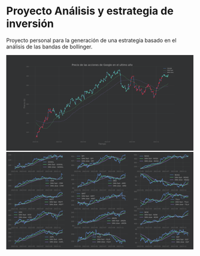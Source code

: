 # Proyecto Análisis y estrategia de inversión
Proyecto personal para la generación de una estrategia basado en el análisis de las bandas de bollinger.

<img src="image/estrategia_acciones_google.png" alt="drawing" width="500"/> 

<img src="image/estrategia-graficas.png" alt="drawing" width="500"/> 

